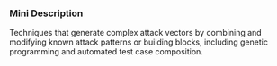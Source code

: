 ### Mini Description

Techniques that generate complex attack vectors by combining and modifying known attack patterns or building blocks, including genetic programming and automated test case composition.
